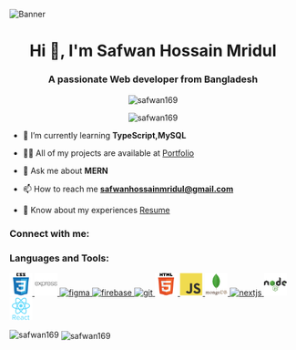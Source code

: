 ![Banner](https://i.postimg.cc/SN9cZ4Hh/git-banner.webp)

<h1 align="center">Hi 👋, I'm Safwan Hossain Mridul</h1>
<h3 align="center">A passionate Web developer from Bangladesh</h3>
<p align="center"><img align="center" src="https://github-readme-streak-stats.herokuapp.com/?user=safwan169&" alt="safwan169" /></p>

<p align="center"> <img src="https://komarev.com/ghpvc/?username=safwan169&label=Profile%20views&color=0e75b6&style=flat" alt="safwan169" /> </p>

<p align="center"> <a href="https://github-profile-trophy.vercel.app/?username=safwan169&row=1&column=6&theme=onedark" alt="safwan169" /></a> </p>

- 🌱 I’m currently learning **TypeScript,MySQL**

- 👨‍💻 All of my projects are available at <a href="https://personalportfolio-self-six.vercel.app" >Portfolio </a>
- 💬 Ask me about **MERN**

- 📫 How to reach me **safwanhossainmridul@gmail.com**

- 📄 Know about my experiences <a href="https://drive.google.com/file/d/1CVsot-QatPt6ROhyD_9qtKtUfwVfo14M/view?usp=sharing](https://drive.google.com/file/d/1CVsot-QatPt6ROhyD_9qtKtUfwVfo14M/view?usp=sharing">Resume </a>

<h3 align="left">Connect with me:</h3>
<p align="left">
</p>

<h3 align="left">Languages and Tools:</h3>
<p align="left"> <a href="https://www.w3schools.com/css/" target="_blank" rel="noreferrer"> <img src="https://raw.githubusercontent.com/devicons/devicon/master/icons/css3/css3-original-wordmark.svg" alt="css3" width="40" height="40"/> </a> <a href="https://expressjs.com" target="_blank" rel="noreferrer"> <img src="https://raw.githubusercontent.com/devicons/devicon/master/icons/express/express-original-wordmark.svg" alt="express" width="40" height="40"/> </a> <a href="https://www.figma.com/" target="_blank" rel="noreferrer"> <img src="https://www.vectorlogo.zone/logos/figma/figma-icon.svg" alt="figma" width="40" height="40"/> </a> <a href="https://firebase.google.com/" target="_blank" rel="noreferrer"> <img src="https://www.vectorlogo.zone/logos/firebase/firebase-icon.svg" alt="firebase" width="40" height="40"/> </a> <a href="https://git-scm.com/" target="_blank" rel="noreferrer"> <img src="https://www.vectorlogo.zone/logos/git-scm/git-scm-icon.svg" alt="git" width="40" height="40"/> </a> <a href="https://www.w3.org/html/" target="_blank" rel="noreferrer"> <img src="https://raw.githubusercontent.com/devicons/devicon/master/icons/html5/html5-original-wordmark.svg" alt="html5" width="40" height="40"/> </a> <a href="https://developer.mozilla.org/en-US/docs/Web/JavaScript" target="_blank" rel="noreferrer"> <img src="https://raw.githubusercontent.com/devicons/devicon/master/icons/javascript/javascript-original.svg" alt="javascript" width="40" height="40"/> </a> <a href="https://www.mongodb.com/" target="_blank" rel="noreferrer"> <img src="https://raw.githubusercontent.com/devicons/devicon/master/icons/mongodb/mongodb-original-wordmark.svg" alt="mongodb" width="40" height="40"/> </a> <a href="https://nextjs.org/" target="_blank" rel="noreferrer"> <img src="https://cdn.worldvectorlogo.com/logos/nextjs-2.svg" alt="nextjs" width="40" height="40"/> </a> <a href="https://nodejs.org" target="_blank" rel="noreferrer"> <img src="https://raw.githubusercontent.com/devicons/devicon/master/icons/nodejs/nodejs-original-wordmark.svg" alt="nodejs" width="40" height="40"/> </a> <a href="https://reactjs.org/" target="_blank" rel="noreferrer"> <img src="https://raw.githubusercontent.com/devicons/devicon/master/icons/react/react-original-wordmark.svg" alt="react" width="40" height="40"/> </a> </p>

<p><img align="left" src="https://github-readme-stats.vercel.app/api/top-langs?username=safwan169&show_icons=true&locale=en&layout=compact" alt="safwan169" /></p>

<p>&nbsp;<img align="center" src="https://github-readme-stats.vercel.app/api?username=safwan169&show_icons=true&locale=en" alt="safwan169" /></p>

